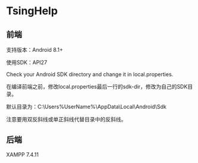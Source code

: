 # TsingHelp

## 前端

支持版本：Android 8.1+

使用SDK：API27

Check your Android SDK directory and change it in local.properties.

在编译前端之前，修改local.properties最后一行的sdk-dir，修改为自己的SDK目录。

默认目录为：C:\Users\%UserName%\AppData\Local\Android\Sdk

注意要用双反斜线或单正斜线代替目录中的反斜线。

## 后端

XAMPP 7.4.11

